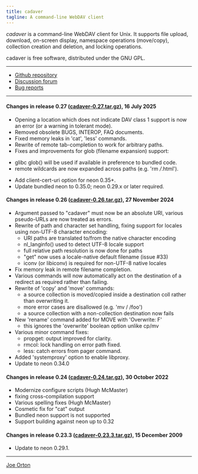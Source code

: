 ```yaml
---
title: cadaver
tagline: A command-line WebDAV client
---
```


_cadaver_ is a command-line WebDAV client for Unix. It supports file
upload, download, on-screen display, namespace operations (move/copy),
collection creation and deletion, and locking operations.

cadaver is free software, distributed under the GNU GPL. 

* * *

*   [Github repository](https://github.com/notroj/cadaver)
*   [Discussion forum](https://github.com/notroj/cadaver/discussions)
*   [Bug reports](https://github.com/notroj/cadaver/issues)

* * *

#### Changes in release 0.27 ([cadaver-0.27.tar.gz](cadaver-0.27.tar.gz)), 16 July 2025

* Opening a location which does not indicate DAV class 1 support
  is now an error (or a warning in tolerant mode).
* Removed obsolete BUGS, INTEROP, FAQ documents.
* Fixed memory leaks in 'cat', 'less' commands.
* Rewrite of remote tab-completion to work for arbitrary paths.
* Fixes and improvements for glob (filename expansion) support:
 - glibc glob() will be used if available in preference to bundled code.
 - remote wildcards are now expanded across paths (e.g. 'rm */*.html').
* Add client-cert-uri option for neon 0.35+.
* Update bundled neon to 0.35.0; neon 0.29.x or later required.

#### Changes in release 0.26 ([cadaver-0.26.tar.gz](cadaver-0.26.tar.gz)), 27 November 2024

* Argument passed to "cadaver" must now be an absolute URI,
  various pseudo-URLs are now treated as errors.
* Rewrite of path and character set handling, fixing support
  for locales using non-UTF-8 character encoding:
  * URI paths are translated to/from the native character encoding
  * nl_langinfo() used to detect UTF-8 locale support
  * full relative path resolution is now done for paths
  * "get" now uses a locale-native default filename (issue #33)
  * iconv (or libiconv) is required for non-UTF-8 native locales
* Fix memory leak in remote filename completion.
* Various commands will now automatically act on the destination
  of a redirect as required rather than failing.
* Rewrite of 'copy' and 'move' commands:
  * a source collection is moved/copied inside a destination coll
   rather than overwriting it.
  * more error cases are disallowed (e.g. 'mv / /foo')
  * a source collection with a non-collection destination now fails
* New 'rename' command added for MOVE with 'Overwrite: F'
  * this ignores the 'overwrite' boolean option unlike cp/mv
* Various minor command fixes:
  * propget: output improved for clarity.
  * rmcol: lock handling on error path fixed.
  * less: catch errors from pager command.
* Added 'systemproxy' option to enable libproxy.
* Update to neon 0.34.0

#### Changes in release 0.24 ([cadaver-0.24.tar.gz](cadaver-0.24.tar.gz)), 30 October 2022

* Modernize configure scripts (Hugh McMaster)
 * fixing cross-compilation support
* Various spelling fixes (Hugh McMaster)
* Cosmetic fix for "cat" output
* Bundled neon support is not supported
* Support building against neon up to 0.32

#### Changes in release 0.23.3 ([cadaver-0.23.3.tar.gz](cadaver-0.23.3.tar.gz)), 15 December 2009

* Update to neon 0.29.1.

* * *

[Joe Orton](mailto:joe@manyfish.co.uk)
